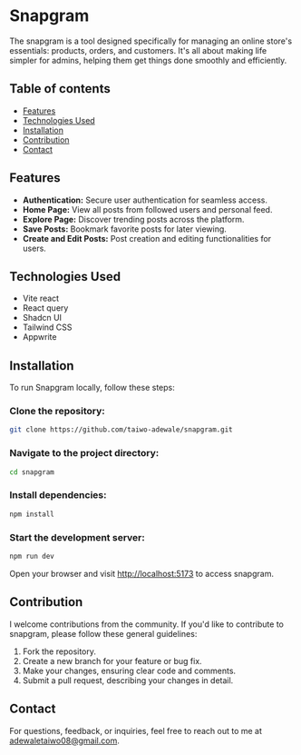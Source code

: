 # Snapgram

The snapgram is a tool designed specifically for managing an online store's essentials: products, orders, and customers. It's all about making life simpler for admins, helping them get things done smoothly and efficiently.

## Table of contents

- [Features](#features)
- [Technologies Used](#technologies-used)
- [Installation](#installation)
- [Contribution](#contribution)
- [Contact](#contact)

## Features

- **Authentication:** Secure user authentication for seamless access.
- **Home Page:** View all posts from followed users and personal feed.
- **Explore Page:** Discover trending posts across the platform.
- **Save Posts:** Bookmark favorite posts for later viewing.
- **Create and Edit Posts:** Post creation and editing functionalities for users.

## Technologies Used

- Vite react
- React query
- Shadcn UI
- Tailwind CSS
- Appwrite

## Installation

To run Snapgram locally, follow these steps:

### Clone the repository:

```bash
git clone https://github.com/taiwo-adewale/snapgram.git
```

### Navigate to the project directory:

```bash
cd snapgram
```

### Install dependencies:

```bash
npm install
```

### Start the development server:

```bash
npm run dev
```

Open your browser and visit [http://localhost:5173](http://localhost:5173) to access snapgram.

## Contribution

I welcome contributions from the community. If you'd like to contribute to snapgram, please follow these general guidelines:

1. Fork the repository.
2. Create a new branch for your feature or bug fix.
3. Make your changes, ensuring clear code and comments.
4. Submit a pull request, describing your changes in detail.

## Contact

For questions, feedback, or inquiries, feel free to reach out to me at [adewaletaiwo08@gmail.com](mailto:adewaletaiwo08@gmail.com).
